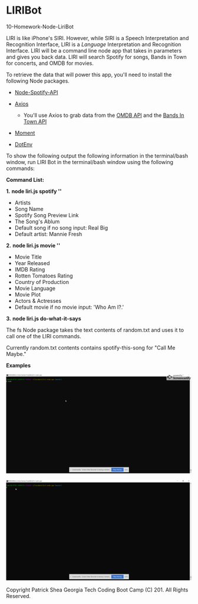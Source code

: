 # LIRIBot
10-Homework-Node-LiriBot

LIRI is like iPhone's SIRI. However, while SIRI is a Speech Interpretation and Recognition Interface, LIRI is a _Language_ Interpretation and Recognition Interface. LIRI will be a command line node app that takes in parameters and gives you back data.
LIRI will search Spotify for songs, Bands in Town for concerts, and OMDB for movies.

To retrieve the data that will power this app, you'll need to install the following Node packages.

   * [Node-Spotify-API](https://www.npmjs.com/package/node-spotify-api)

   * [Axios](https://www.npmjs.com/package/axios)

     * You'll use Axios to grab data from the [OMDB API](http://www.omdbapi.com) and the [Bands In Town API](http://www.artists.bandsintown.com/bandsintown-api)

   * [Moment](https://www.npmjs.com/package/moment)

   * [DotEnv](https://www.npmjs.com/package/dotenv)

To show the following output the following information in the terminal/bash window, run LIRI Bot in the terminal/bash window using the following commands:

**Command List:**

**1.**  **node liri.js spotify ''**

- Artists 
- Song Name
- Spotify Song Preview Link
- The Song's Ablum
- Default song if no song input: Real Big
- Default artist: Mannie Fresh

**2.**  **node liri.js movie ''**

- Movie Title
- Year Released
- IMDB Rating
- Rotten Tomatoes Rating
- Country of Production
- Movie Language
- Movie Plot
- Actors & Actresses
- Default movie if no movie input: 'Who Am I?.'

**3.**  **node liri.js do-what-it-says**

The fs Node package takes the text contents of random.txt and uses it to call one of the LIRI commands.

Currently random.txt contents contains spotify-this-song for "Call Me Maybe."


**Examples**

![spotify](./images/liri-bot.gif)

![movies](./images/movie.gif)


Copyright Patrick Shea
Georgia Tech Coding Boot Camp (C) 201.
All Rights Reserved.